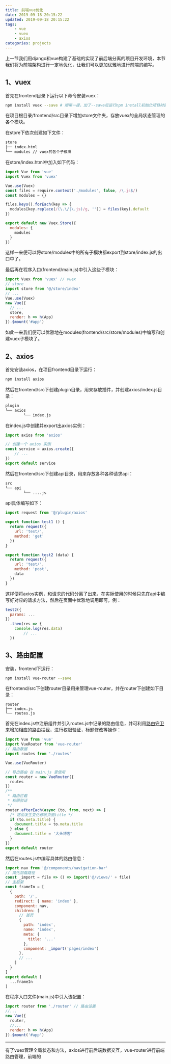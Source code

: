 ```yaml
---
title: 前端vue优化
date: 2019-09-18 20:15:22
updated: 2019-09-18 20:15:22
tags:
    - vue
    - vuex
    - axios
categories: projects
---
```

上一节我们用django和vue构建了基础的实现了前后端分离的项目开发环境，本节我们将为前端架构进行一定地优化，让我们可以更加优雅地进行前端的编写。

## 1、vuex

首先在frontend目录下运行以下命令安装vuex：

```bash
npm install vuex --save # 顺带一提，加了--save后运行npm install初始化项目时就会下载该模块，方便部署
```

在项目根目录/frontend/src目录下增加store文件夹，存放vuex的全局状态管理的各个模块。

在store下依次创建如下文件：

```bash
store
├── index.html
└── modules // vuex的各个子模块
```

在store/index.html中加入如下代码：

```javascript
import Vue from 'vue'
import Vuex from 'vuex'

Vue.use(Vuex)
const files = require.context('./modules', false, /\.js$/)
const modules = {}

files.keys().forEach(key => {
  modules[key.replace(/(\.\/|\.js)/g, '')] = files(key).default
})

export default new Vuex.Store({
  modules: {
    modules
  }
})
```

这样一来便可以将store/modules中的所有子模块都export到store/index.js的出口中了。

最后再在程序入口(frontend/main.js)中引入这些子模块：

```javascript
import Vuex from 'vuex' // vuex
// store
import store from '@/store/index'
// ...
Vue.use(Vuex)
new Vue({
  // ...
  store,
  render: h => h(App)
}).$mount('#app')
```

如此一来我们便可以优雅地在modules(frontend/src/store/modules)中编写和创建vuex子模块了。

## 2、axios

首先安装axios，在项目frontend目录下运行：

```bash
npm install axios
```

然后在frontend/src下创建plugin目录，用来存放插件，并创建axios/index.js目录：

```bash
plugin
└── axios
		└── index.js
```

在index.js中创建并export出axios实例：

```javascript
import axios from 'axios'

// 创建一个 axios 实例
const service = axios.create({
	// ...
})
export default service
```

然后在frontend/src下创建api目录，用来存放各种各种请求api：

```bash
src
└── api
		└── ....js
```

api具体编写如下：

```javascript
import request from '@/plugin/axios'

export function test1 () {
  return request({
    url: 'test/',
    method: 'get'
  })
}

export function test2 (data) {
  return request({
    url: 'test/',
    method: 'post',
    data
  })
}
```

这样便将axios实例，和请求的代码分离了出来，在实际使用的时候只先在api中编写好对应的请求方法，然后在页面中优雅地调用即可，例：

```javascript
test2({
  params: ...
})
  .then(res => {
    console.log(res.data)
		// ...
  })
```

## 3、路由配置

安装，frontend下运行：

```bash
npm install vue-router --save
```

在frontend/src下创建router目录用来管理vue-router，并在router下创建如下目录：

```
router
├── index.js
└── routes.js
```

首先在index.js中注册组件并引入routes.js中记录的路由信息，并可利用[路由守卫](https://www.jianshu.com/p/dcf5ce5f3ed7)来增加相应的路由拦截，进行权限验证，标题修改等操作：

```javascript
import Vue from 'vue'
import VueRouter from 'vue-router'
// 路由数据
import routes from './routes'

Vue.use(VueRouter)

// 导出路由 在 main.js 里使用
const router = new VueRouter({
  routes
})
/**
 * 路由拦截
 * 权限验证
 */
router.afterEach(async (to, from, next) => {
  /* 路由发生变化修改页面title */
  if (to.meta.title) {
    document.title = to.meta.title
  } else {
    document.title = '大头博客'
  }
})
export default router
```

然后在routes.js中编写具体的路由信息：

```js
import nav from '@/components/navigation-bar'
// 简化加载路径
const _import = file => () => import('@/views/' + file)
// 主框架
const frameIn = [
  {
    path: '/',
    redirect: { name: 'index' },
    component: nav,
    children: [
      // 首页
      {
        path: 'index',
        name: 'index',
        meta: {
          title: '...'
        },
        component: _import('pages/index')
      },
      // ...
    ]
  }
]
export default [
  ...frameIn
]
```

在程序入口文件(main.js)中引入该配置：

```js
import router from './router' // 路由设置
//...
new Vue({
  router,
  //...
  render: h => h(App)
}).$mount('#app')
```

---

有了vuex管理全局状态和方法，axios进行前后端数据交互，vue-router进行前端路由管理，前端的